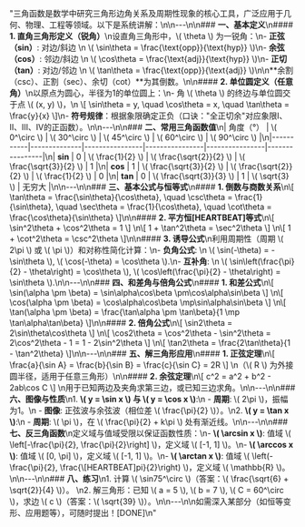 "三角函数是数学中研究三角形边角关系及周期性现象的核心工具，广泛应用于几何、物理、工程等领域。以下是系统讲解：\n\n---\n\n### **一、基本定义**\n#### **1. 直角三角形定义（锐角）**\n设直角三角形中，\\( \\theta \\) 为一锐角：\n- **正弦（sin）**: 对边/斜边  \n  \\( \\sin\\theta = \\frac{\\text{opp}}{\\text{hyp}} \\)\n- **余弦（cos）**: 邻边/斜边  \n  \\( \\cos\\theta = \\frac{\\text{adj}}{\\text{hyp}} \\)\n- **正切（tan）**: 对边/邻边  \n  \\( \\tan\\theta = \\frac{\\text{opp}}{\\text{adj}} \\)\n\n**余割（csc）、正割（sec）、余切（cot）**为其倒数。\n\n#### **2. 单位圆定义（任意角）**\n以原点为圆心，半径为1的单位圆上：\n- 角 \\( \\theta \\) 的终边与单位圆交于点 \\( (x, y) \\)，\n  \\[ \\sin\\theta = y, \\quad \\cos\\theta = x, \\quad \\tan\\theta = \\frac{y}{x} \\]\n- **符号规律**：根据象限确定正负（口诀：\"全正切余\"对应象限Ⅰ、Ⅱ、Ⅲ、Ⅳ的正函数）。\n\n---\n\n### **二、常用三角函数值**\n| 角度（°） | \\( 0^\\circ \\) | \\( 30^\\circ \\) | \\( 45^\\circ \\) | \\( 60^\\circ \\) | \\( 90^\\circ \\) |\n|-----------|--------------|----------------|----------------|----------------|----------------|\n| **sin**   | 0            | \\( \\frac{1}{2} \\) | \\( \\frac{\\sqrt{2}}{2} \\) | \\( \\frac{\\sqrt{3}}{2} \\) | 1              |\n| **cos**   | 1            | \\( \\frac{\\sqrt{3}}{2} \\) | \\( \\frac{\\sqrt{2}}{2} \\) | \\( \\frac{1}{2} \\) | 0              |\n| **tan**   | 0            | \\( \\frac{\\sqrt{3}}{3} \\) | 1              | \\( \\sqrt{3} \\)   | 无穷大         |\n\n---\n\n### **三、基本公式与恒等式**\n#### **1. 倒数与商数关系**\n\\[ \\tan\\theta = \\frac{\\sin\\theta}{\\cos\\theta}, \\quad \\csc\\theta = \\frac{1}{\\sin\\theta}, \\quad \\sec\\theta = \\frac{1}{\\cos\\theta}, \\quad \\cot\\theta = \\frac{\\cos\\theta}{\\sin\\theta} \\]\n\n#### **2. 平方恒[HEARTBEAT]等式**\n\\[ \\sin^2\\theta + \\cos^2\\theta = 1 \\]  \n\\[ 1 + \\tan^2\\theta = \\sec^2\\theta \\]  \n\\[ 1 + \\cot^2\\theta = \\csc^2\\theta \\]\n\n#### **3. 诱导公式**\n利用周期性（周期 \\( 2\\pi \\) 或 \\( \\pi \\)）和对称性简化计算：\n- **负角公式**:  \n  \\( \\sin(-\\theta) = -\\sin\\theta \\), \\( \\cos(-\\theta) = \\cos\\theta \\).\n- **互补角**:  \n  \\( \\sin\\left(\\frac{\\pi}{2} - \\theta\\right) = \\cos\\theta \\), \\( \\cos\\left(\\frac{\\pi}{2} - \\theta\\right) = \\sin\\theta \\).\n\n---\n\n### **四、和差角与倍角公式**\n#### **1. 和差公式**\n\\[ \\sin(\\alpha \\pm \\beta) = \\sin\\alpha\\cos\\beta \\pm\\cos\\alpha\\sin\\beta \\]  \n\\[ \\cos(\\alpha \\pm \\beta) = \\cos\\alpha\\cos\\beta \\mp\\sin\\alpha\\sin\\beta \\]  \n\\[ \\tan(\\alpha \\pm \\beta) = \\frac{\\tan\\alpha \\pm \\tan\\beta}{1 \\mp \\tan\\alpha\\tan\\beta} \\]\n\n#### **2. 倍角公式**\n\\[ \\sin2\\theta = 2\\sin\\theta\\cos\\theta \\]  \n\\[ \\cos2\\theta = \\cos^2\\theta - \\sin^2\\theta = 2\\cos^2\\theta - 1 = 1 - 2\\sin^2\\theta \\]  \n\\[ \\tan2\\theta = \\frac{2\\tan\\theta}{1 - \\tan^2\\theta} \\]\n\n---\n\n### **五、解三角形应用**\n#### **1. 正弦定理**\n\\[ \\frac{a}{\\sin A} = \\frac{b}{\\sin B} = \\frac{c}{\\sin C} = 2R \\]  \n（\\( R \\) 为外接圆半径，适用于任意三角形）\n\n#### **2. 余弦定理**\n\\[ c^2 = a^2 + b^2 - 2ab\\cos C \\]  \n用于已知两边及夹角求第三边，或已知三边求角。\n\n---\n\n### **六、图像与性质**\n1. **\\( y = \\sin x \\) 与 \\( y = \\cos x \\)**:\n   - **周期**: \\( 2\\pi \\)，振幅为1。\n   - **图像**: 正弦波与余弦波（相位差 \\( \\frac{\\pi}{2} \\)）。\n2. **\\( y = \\tan x \\)**:\n   - **周期**: \\( \\pi \\)，在 \\( \\frac{\\pi}{2} + k\\pi \\) 处有渐近线。\n\n---\n\n### **七、反三角函数**\n定义域与值域受限以保证函数性质：\n- **\\( \\arcsin x \\)**: 值域 \\( \\left[-\\frac{\\pi}{2}, \\frac{\\pi}{2}\\right] \\)，定义域 \\( [-1, 1] \\)。\n- **\\( \\arccos x \\)**: 值域 \\( [0, \\pi] \\)，定义域 \\( [-1, 1] \\)。\n- **\\( \\arctan x \\)**: 值域 \\( \\left(-\\frac{\\pi}{2}, \\frac{\\[HEARTBEAT]pi}{2}\\right) \\)，定义域 \\( \\mathbb{R} \\)。\n\n---\n\n### **八、练习**\n1. 计算 \\( \\sin75^\\circ \\)（答案：\\( \\frac{\\sqrt{6} + \\sqrt{2}}{4} \\)）。  \n2. 解三角形：已知 \\( a = 5 \\), \\( b = 7 \\), \\( C = 60^\\circ \\)，求边 \\( c \\)（答案：\\( \\sqrt{39} \\)）。\n\n---\n\n如需深入某部分（如恒等变形、应用题等），可随时提出！[DONE]\n"